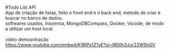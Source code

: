 #Todo List API
<br>
App de criação de listas, feito o front end e o back end,
metodo de criar e buscar no banco de dados.
<br>
softwares usados, Insomnia, MongoDBCompass, Docker, Vscode, de modo a utilizar um host local.
<br>
<br>
video demosntração
<br>
https://www.youtube.com/embed/K1BIPs1Z1yE?si=96l0h3Jur22WShGV